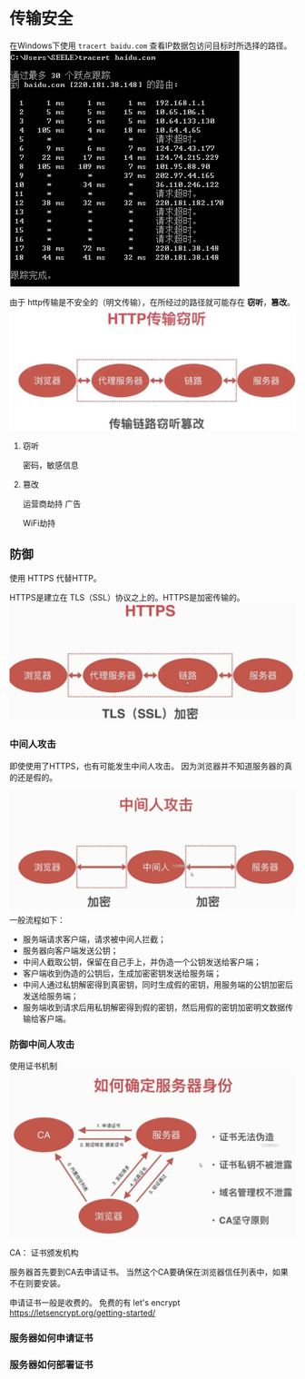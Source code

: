 # 传输安全

在Windows下使用 `tracert baidu.com` 查看IP数据包访问目标时所选择的路径。
![传输安全1](./Images/传输安全1.png)

由于 http传输是不安全的（明文传输），在所经过的路径就可能存在 **窃听**，**篡改**。
![传输安全2](./Images/传输安全2.png)

1. 窃听
 
   密码，敏感信息

2. 篡改

    运营商劫持 广告
    
    WiFi劫持
    
## 防御

使用 HTTPS 代替HTTP。

HTTPS是建立在 TLS（SSL）协议之上的。HTTPS是加密传输的。
![传输安全3](./Images/传输安全3.png)

### 中间人攻击
即使使用了HTTPS，也有可能发生中间人攻击。
因为浏览器并不知道服务器的真的还是假的。

![传输安全4](./Images/传输安全4.png)
一般流程如下：

*   服务端请求客户端，请求被中间人拦截；
*   服务器向客户端发送公钥；
*   中间人截取公钥，保留在自己手上，并伪造一个公钥发送给客户端；
*   客户端收到伪造的公钥后，生成加密密钥发送给服务端；
*   中间人通过私钥解密得到真密钥，同时生成假的密钥，用服务端的公钥加密后发送给服务端；
*   服务端收到请求后用私钥解密得到假的密钥，然后用假的密钥加密明文数据传输给客户端。

### 防御中间人攻击

使用证书机制
![传输安全5](./Images/传输安全5.png)

CA： 证书颁发机构

服务器首先要到CA去申请证书。
当然这个CA要确保在浏览器信任列表中，如果不在则要安装。

申请证书一般是收费的。
免费的有 let's encrypt https://letsencrypt.org/getting-started/ 

### 服务器如何申请证书
### 服务器如何部署证书  


